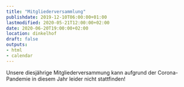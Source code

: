 ```yaml
---
title: "Mitgliederversammlung"
publishdate: 2019-12-10T06:00:00+01:00
lastmodified: 2020-05-21T12:00:00+02:00
date: 2020-06-20T19:00:00+02:00
location: dinkelhof
draft: false
outputs:
- html
- calendar
---
```

Unsere diesjährige Mitgliederversammung kann aufgrund der
Corona-Pandemie in diesem Jahr leider nicht stattfinden! 